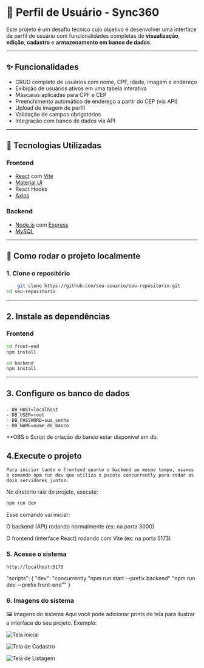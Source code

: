 # 👤 Perfil de Usuário - Sync360

Este projeto é um desafio técnico cujo objetivo é desenvolver uma interface de perfil de usuário com funcionalidades completas de **visualização**, **edição**, **cadastro** e **armazenamento em banco de dados**.

---

## ✨ Funcionalidades

- CRUD completo de usuários com nome, CPF, idade, imagem e endereço
- Exibição de usuários ativos em uma tabela interativa
- Máscaras aplicadas para CPF e CEP
- Preenchimento automático de endereço a partir do CEP (via API)
- Upload de imagem de perfil
- Validação de campos obrigatórios
- Integração com banco de dados via API

---

## 🧰 Tecnologias Utilizadas

### Frontend

- [React](https://reactjs.org/) com [Vite](https://vitejs.dev/)
- [Material UI](https://mui.com/)
- React Hooks
- [Axios](https://axios-http.com/)

### Backend

- [Node.js](https://nodejs.org/) com [Express](https://expressjs.com/)
- [MySQL](https://www.mysql.com/)

---

## 🚀 Como rodar o projeto localmente

### 1. Clone o repositório

```bash
    git clone https://github.com/seu-usuario/seu-repositorio.git
cd seu-repositorio
```

---

## 2. Instale as dependências

### Frontend

```bash
cd front-end
npm install

cd backend
npm install

```

---

## 3. Configure os banco de dados

###

    - DB_HOST=localhost  
    - DB_USER=root
    - DB_PASSWORD=sua_senha
    - DB_NAME=nome_do_banco

\*\*OBS o Script de criação do banco estar disponivel em db.

## 4.Execute o projeto

    Para iniciar tanto o frontend quanto o backend ao mesmo tempo, usamos o comando npm run dev que utiliza o pacote concurrently para rodar os dois servidores juntos.

No diretório raiz do projeto, execute:

```bash
npm run dev
```

Esse comando vai iniciar:

O backend (API) rodando normalmente (ex: na porta 3000)

O frontend (interface React) rodando com Vite (ex: na porta 5173)

### 5. Acesse o sistema
    http://localhost:5173

"scripts": {
  "dev": "concurrently \"npm run start --prefix backend\" \"npm run dev --prefix front-end\""
}

### 6. Imagens do sistema
🖼️ Imagens do sistema
Aqui você pode adicionar prints de tela para ilustrar a interface do seu projeto. Exemplo:



![Tela inicial](screenShot/tela_inicial)

![Tela de Cadastro](screenShot/cadastro.png)

![Tela de Listagem](screenShot/listagem.png)